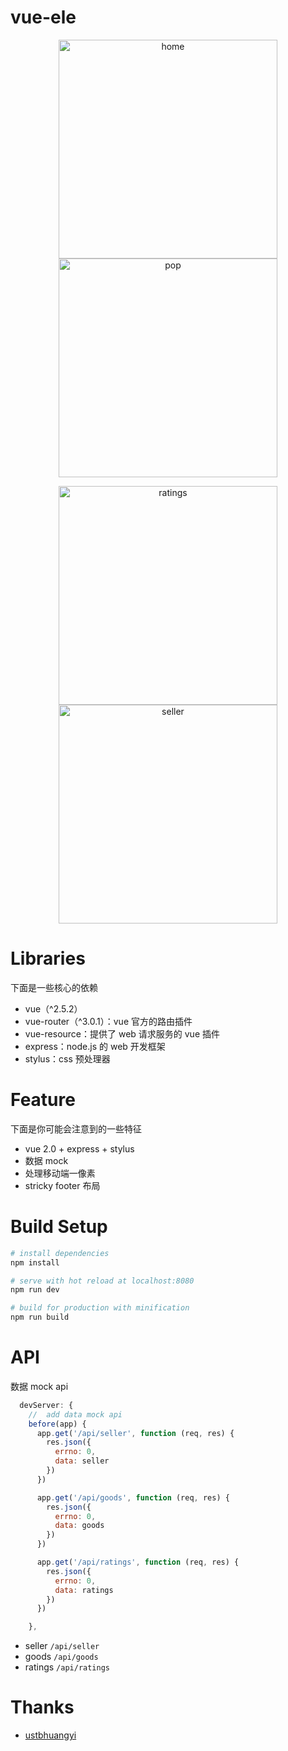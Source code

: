 # vue-ele

<p align="center">
  <img src="dist/static/images/home.gif" width="350" alt="home" />
  <img src="dist/static/images/pop.gif" width="350" alt="pop" />
</p>

<p align="center">
  <img src="dist/static/images/ratings.gif" width="350" alt="ratings" />
  <img src="dist/static/images/seller.gif" width="350" alt="seller" />
</p>

# Libraries

下面是一些核心的依赖

- vue（^2.5.2）
- vue-router（^3.0.1）：vue 官方的路由插件
- vue-resource：提供了 web 请求服务的 vue 插件
- express：node.js 的 web 开发框架
- stylus：css 预处理器

# Feature

下面是你可能会注意到的一些特征

- vue 2.0 + express + stylus
- 数据 mock
- 处理移动端一像素
- stricky footer 布局

# Build Setup

```sh
# install dependencies
npm install

# serve with hot reload at localhost:8080
npm run dev

# build for production with minification
npm run build
```

# API

数据 mock api

```js
  devServer: {
    //  add data mock api
    before(app) {
      app.get('/api/seller', function (req, res) {
        res.json({
          errno: 0,
          data: seller
        })
      })

      app.get('/api/goods', function (req, res) {
        res.json({
          errno: 0,
          data: goods
        })
      })

      app.get('/api/ratings', function (req, res) {
        res.json({
          errno: 0,
          data: ratings
        })
      })

    },
```

- seller `/api/seller`
- goods `/api/goods`
- ratings `/api/ratings`

# Thanks

- [ustbhuangyi](http://coding.imooc.com/class/74.html)
